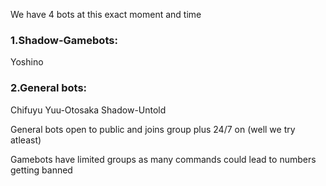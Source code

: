 We have 4 bots at this exact moment and time

<h3>1.Shadow-Gamebots:</h3>
Yoshino

<h3>2.General bots:</h3>
Chifuyu
Yuu-Otosaka
Shadow-Untold

General bots open to public and joins group plus 24/7 on (well we try atleast)

Gamebots have limited groups as many commands could lead to numbers getting banned
